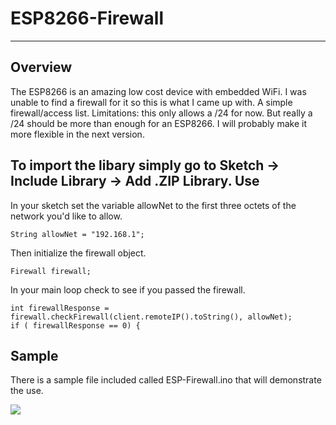 # ESP8266-Firewall
-----

Overview
----
The ESP8266 is an amazing low cost device with embedded WiFi. I was unable to find a firewall for it so this is what I came up with. A simple firewall/access list. Limitations: this only allows a /24 for now. But really a /24 should be more than enough for an ESP8266. I will probably make it more flexible in the next version. 

To import the libary simply go to Sketch -> Include Library -> Add .ZIP Library. 
Use 
----

In your sketch set the variable allowNet to the first three octets of the network you'd like to allow. 

    String allowNet = "192.168.1";

Then initialize the firewall object. 

    Firewall firewall;


In your main loop check to see if you passed the firewall. 

    int firewallResponse = firewall.checkFirewall(client.remoteIP().toString(), allowNet);
    if ( firewallResponse == 0) {


Sample
---
There is a sample file included called ESP-Firewall.ino that will demonstrate the use. 

![](https://raw.githubusercontent.com/joemcmanus/ESP8266-Firewall/master/screenshot.png)
